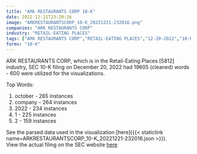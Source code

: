 ```yaml
---
title: "ARK RESTAURANTS CORP 10-K"
date: 2022-12-21T23:20:16
image: "ARKRESTAURANTSCORP_10-K_20221221-232016.png"
companies: "ARK RESTAURANTS CORP"
industry: "RETAIL-EATING PLACES"
tags: ["ARK RESTAURANTS CORP","RETAIL-EATING PLACES","12-20-2022","10-K"]
forms: "10-K"
---
```

ARK RESTAURANTS CORP, which is in the Retail-Eating Places [5812] industry, SEC 10-K filing on December 20, 2022 had 19605 (cleaned) words - 600 were utilized for the visualizations.

Top Words:
1. october - 265 instances
2. company - 264 instances
3. 2022 - 234 instances
4. 1 - 225 instances
5. 2 - 159 instances


See the parsed data used in the visualization [here]({{< staticlink name=ARKRESTAURANTSCORP_10-K_20221221-232016.json >}}).  
View the actual filing on the SEC website [here](https://www.sec.gov/Archives/edgar/data/779544/0000779544-22-000043.txt)